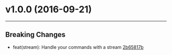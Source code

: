 # v1.0.0 (2016-09-21)
---


## Breaking Changes

- feat(stream): Handle your commands with a stream [2b65817b](https://github.com/tylors/reginn/commits/2b65817bb924f6a6880da44398f0f32f0f00139b)



